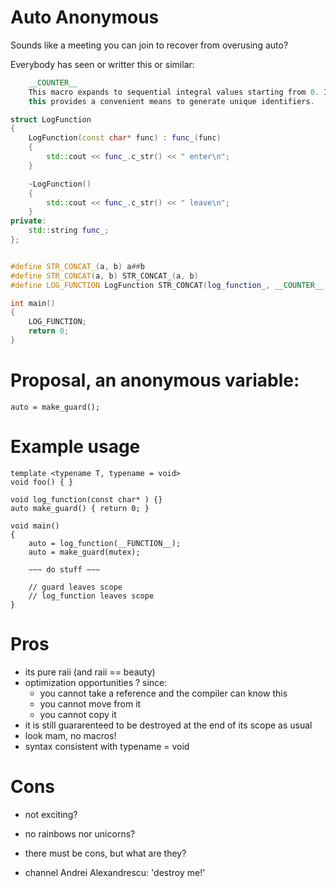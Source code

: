 









Auto Anonymous
==============

Sounds like a meeting you can join to recover from overusing auto?

Everybody has seen or writter this or similar:

```cpp
    __COUNTER__
    This macro expands to sequential integral values starting from 0. In conjunction with the ## operator,
    this provides a convenient means to generate unique identifiers.
```

```cpp
struct LogFunction
{
	LogFunction(const char* func) : func_(func)
	{
		std::cout << func_.c_str() << " enter\n";
	}

	~LogFunction()
	{
		std::cout << func_.c_str() << " leave\n";
	}
private:
	std::string func_;
};


#define STR_CONCAT_(a, b) a##b
#define STR_CONCAT(a, b) STR_CONCAT_(a, b)
#define LOG_FUNCTION LogFunction STR_CONCAT(log_function_, __COUNTER__) (__FUNCTION__)

int main()
{
    LOG_FUNCTION;
    return 0;
}
```


Proposal, an anonymous variable:
================================

    auto = make_guard();
    
Example usage
=============

```
template <typename T, typename = void>
void foo() { }

void log_function(const char* ) {}
auto make_guard() { return 0; }

void main()
{
	auto = log_function(__FUNCTION__);
	auto = make_guard(mutex); 
	
	~~~ do stuff ~~~

	// guard leaves scope 
	// log_function leaves scope
}
```

Pros
====
- its pure raii (and raii == beauty)
- optimization opportunities ? since:
  - you cannot take a reference and the compiler can know this
  - you cannot move from it
  - you cannot copy it
- it is still guararenteed to be destroyed at the end of its scope as usual
- look mam, no macros!
- syntax consistent with typename = void

Cons
====
- not exciting?
- no rainbows nor unicorns?


- there must be cons, but what are they?
- channel Andrei Alexandrescu: 'destroy me!'
